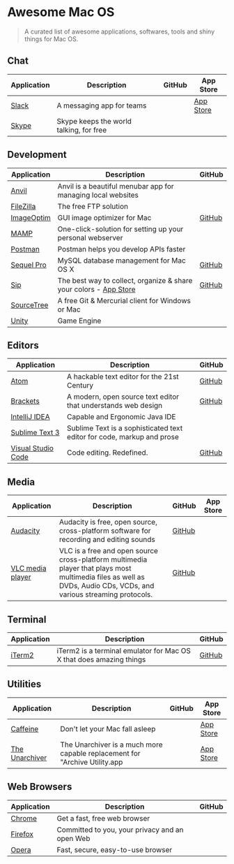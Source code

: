# Awesome Mac OS

> A curated list of awesome applications, softwares, tools and shiny things for Mac OS.

## Chat

| Application | Description | GitHub | App Store |
| --- | --- | --- | --- |
| [Slack](https://slack.com/) | A messaging app for teams | | [App Store](https://itunes.apple.com/app/slack/id803453959?mt=12) |
| [Skype](https://skype.com/) | Skype keeps the world talking, for free | | |

## Development

| Application | Description | GitHub |
| --- | --- | --- |
| [Anvil](http://anvilformac.com/) | Anvil is a beautiful menubar app for managing local websites | |
| [FileZilla](https://filezilla-project.org/) | The free FTP solution | |
| [ImageOptim](https://imageoptim.com/) | GUI image optimizer for Mac | [GitHub](https://github.com/ImageOptim/ImageOptim) |
| [MAMP](https://www.mamp.info/) | One-click-solution for setting up your personal webserver | |
| [Postman](https://www.getpostman.com/) | Postman helps you develop APIs faster | |
| [Sequel Pro](http://sequelpro.com/) | MySQL database management for Mac OS X | [GitHub](https://github.com/sequelpro/sequelpro) |
| [Sip](http://sipapp.io/) | The best way to collect, organize & share your colors - [App Store](https://itunes.apple.com/app/id507257563?mt=12) | [GitHub](https://github.com/sequelpro/sequelpro) |
| [SourceTree](https://www.sourcetreeapp.com/) | A free Git & Mercurial client for Windows or Mac | |
| [Unity](https://unity3d.com/) | Game Engine | |

## Editors

| Application | Description | GitHub |
| --- | --- | --- |
| [Atom](https://atom.io/) | A hackable text editor for the 21st Century | [GitHub](https://github.com/atom/atom) |
| [Brackets](http://brackets.io/) | A modern, open source text editor that understands web design | [GitHub](https://github.com/adobe/brackets) |
| [IntelliJ IDEA](https://www.jetbrains.com/idea/) | Capable and Ergonomic Java IDE | |
| [Sublime Text 3](https://www.sublimetext.com/3) | Sublime Text is a sophisticated text editor for code, markup and prose | |
| [Visual Studio Code](https://code.visualstudio.com/) | Code editing. Redefined. | [GitHub](https://github.com/Microsoft/vscode) |

## Media

| Application | Description | GitHub | App Store |
| --- | --- | --- | --- |
| [Audacity](http://www.audacityteam.org/) | Audacity is free, open source, cross-platform software for recording and editing sounds | [GitHub](https://github.com/audacity/audacity) | |
| [VLC media player](http://www.videolan.org/vlc/) | VLC is a free and open source cross-platform multimedia player that plays most multimedia files as well as DVDs, Audio CDs, VCDs, and various streaming protocols. | [GitHub](https://github.com/videolan/vlc) | |

## Terminal

| Application | Description | GitHub |
| --- | --- | --- |
| [iTerm2](https://iterm2.com/) | iTerm2 is a terminal emulator for Mac OS X that does amazing things | [GitHub](https://github.com/gnachman/iTerm2) |

## Utilities

| Application | Description | GitHub | App Store |
| --- | --- | --- | --- |
| [Caffeine](http://lightheadsw.com/caffeine/) | Don't let your Mac fall asleep | | [App Store](https://itunes.apple.com/app/id411246225?mt=12) |
| [The Unarchiver](http://unarchiver.c3.cx/unarchiver) | The Unarchiver is a much more capable replacement for "Archive Utility.app | | [App Store](https://itunes.apple.com/app/id425424353?mt=12) |

## Web Browsers

| Application | Description | GitHub |
| --- | --- | --- |
| [Chrome](https://www.google.com/chrome/browser/desktop/) | Get a fast, free web browser | |
| [Firefox](https://firefox.com/) | Committed to you, your privacy and an open Web | |
| [Opera](https://www.opera.com/) | Fast, secure, easy-to-use browser | |
